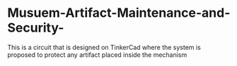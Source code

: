 # Musuem-Artifact-Maintenance-and-Security-
This is a circuit that is designed on TinkerCad where the system is proposed to protect any artifact placed inside the mechanism 
